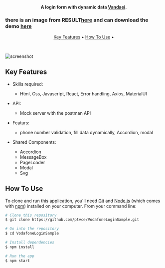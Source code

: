<h4 align="center">A login form with dynamic data <a href="https://www.linkedin.com/in/parivandaei/" target="_blank">Vandaei</a>.</h4>

<h3 aling="left">there is an image from RESULT<a href="https://github.com/ptvce/VodafoneLoginSample/blob/master/src/assets/images/rec.gif" target="_blank">here</a> and can download the demo <a href="https://github.com/ptvce/VodafoneLoginSample/tree/master/src/assets/images" target="_blank">here<a/></h3>
<p align="center">
  <a href="#key-features">Key Features</a> •
  <a href="#how-to-use">How To Use</a> •
</p>
<br />

![screenshot](https://github.com/ptvce/VodafoneLoginSample/tree/master/src/assets/images/rec.gif)

## Key Features

* Skills required:
  - Html, Css, Javascript, React, Error handling, Axios, MaterialUI
  
* API:
  - Mock server with the postman API
  
* Featurs:
  - phone number validation, fill data dynamically, Accordion, modal
 
* Shared Components:
  - Accordion
  - MessageBox
  - PageLoader
  - Modal
  - Svg

## How To Use

To clone and run this application, you'll need [Git](https://git-scm.com) and [Node.js](https://nodejs.org/en/download/) (which comes with [npm](http://npmjs.com)) installed on your computer. From your command line:

```bash
# Clone this repository
$ git clone https://github.com/ptvce/VodafoneLoginSample.git

# Go into the repository
$ cd VodafoneLoginSample

# Install dependencies
$ npm install

# Run the app
$ npm start
```


